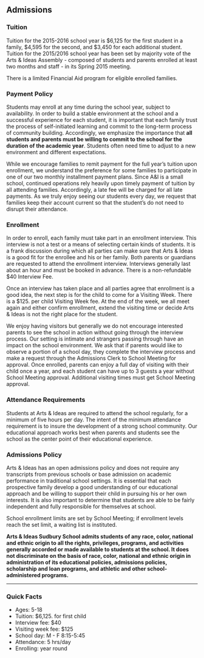 Admissions
---


### Tuition

Tuition for the 2015-2016 school year is $6,125 for the first student in a
family, $4,595 for the second, and $3,450 for each additional student.
Tuition for the 2015/2016 school year has been set by majority vote of the
Arts & Ideas Assembly - composed of students and parents enrolled at least two
months and staff - in its Spring 2015 meeting.

There is a limited Financial Aid program for eligible enrolled families.


### Payment Policy

Students may enroll at any time during the school year, subject to
availability. In order to build a stable environment at the school and a
successful experience for each student, it is important that each family trust
the process of self-initiated learning and commit to the long-term process of
community building. Accordingly, we emphasize the importance that **all
students and parents must be willing to commit to the school for the duration
of the academic year**. Students often need time to adjust to a new
environment and different expectations.

While we encourage families to remit payment for the full year’s tuition upon
enrollment, we understand the preference for some families to participate in
one of our two monthly installment payment plans. Since A&I is a small school,
continued operations rely heavily upon timely payment of tuition by all
attending families. Accordingly, a late fee will be charged for all late
payments. As we truly enjoy seeing our students every day, we request that
families keep their account current so that the student’s do not need to
disrupt their attendance.

### Enrollment

In order to enroll, each family must take part in an enrollment interview.
This interview is not a test or a means of selecting certain kinds of
students. It is a frank discussion during which all parties can make sure that
Arts & Ideas is a good fit for the enrollee and his or her family. Both
parents or guardians are requested to attend the enrollment interview.
Interviews generally last about an hour and must be booked in advance. There
is a non-refundable $40 Interview Fee.

Once an interview has taken place and all parties agree that enrollment is a
good idea, the next step is for the child to come for a Visiting Week. There
is a $125. per child Visiting Week fee. At the end of the week, we all meet
again and either confirm enrollment, extend the visiting time or decide Arts &
Ideas is not the right place for the student.

We enjoy having visitors but generally we do not encourage interested parents
to see the school in action without going through the interview process. Our
setting is intimate and strangers passing through have an impact on the school
environment. We ask that if parents would like to observe a portion of a
school day, they complete the interview process and make a request through the
Admissions Clerk to School Meeting for approval. Once enrolled, parents can
enjoy a full day of visiting with their child once a year, and each student
can have up to 3 guests a year without School Meeting approval. Additional
visiting times must get School Meeting approval.

### Attendance Requirements

Students at Arts & Ideas are required to attend the school regularly, for a
minimum of five hours per day. The intent of the minimum attendance
requirement is to insure the development of a strong school community. Our
educational approach works best when parents and students see the school as
the center point of their educational experience.

### Admissions Policy

Arts & Ideas has an open admissions policy and does not require any
transcripts from previous schools or base admission on academic performance in
traditional school settings. It is essential that each prospective family
develop a good understanding of our educational approach and be willing to
support their child in pursuing his or her own interests. It is also important
to determine that students are able to be fairly independent and fully
responsible for themselves at school.

School enrollment limits are set by School Meeting; if enrollment levels reach
the set limit, a waiting list is instituted.

**Arts & Ideas Sudbury School admits students of any race, color, national and
ethnic origin to all the rights, privileges, programs, and activities
generally accorded or made available to students at the school. It does not
discriminate on the basis of race, color, national and ethnic origin in
administration of its educational policies, admissions policies, scholarship
and loan programs, and athletic and other school-administered programs.**

---
### Quick Facts

* Ages: 5-18
* Tuition: $6,125. for first child
* Interview fee: $40
* Visiting week fee: $125
* School day: M - F 8:15-5:45
* Attendance: 5 hrs/day
* Enrolling: year round

